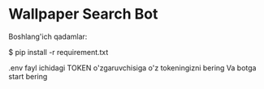 # Wallpaper Search Bot
Boshlang'ich qadamlar:

  $ pip install -r requirement.txt

.env fayl ichidagi TOKEN o'zgaruvchisiga o'z tokeningizni bering
Va botga start bering
